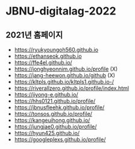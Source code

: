 # JBNU-digitalag-2022

## 2021년 홈페이지

* https://ryukyoungoh560.github.io
* https://ethanseok.github.io
* https://ffe4el.github.io/
* https://jonghyeonnim.github.io/profile (X)
* https://jang-heewon.github.io/github (X)
* https://kltpls.github.io/kltpls1.github.io-/
* https://riverallzero.github.io/profile/index.html
* https://jiyong-e.github.io/
* https://hhs0121.github.io/profile/
* https://jbnusfleehk.github.io/profile/
* https://tonsos.github.io/profile/
* https://kangeuihong.github.io/
* https://jungjae0.github.io/profile/
* https://hyun425.github.io/
* https://googleplexs.github.io/profile/
